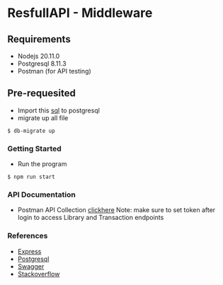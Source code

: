# ResfullAPI - Middleware

## Requirements

* Nodejs 20.11.0
* Postgresql 8.11.3
* Postman (for API testing)

## Pre-requesited
* Import this [sql](https://github.com/fathy17/dokumen-pembanding-2/blob/master/movies-database.sql) to postgresql
* migrate up all file
```
$ db-migrate up
```

### Getting Started

* Run the program
```
$ npm run start
```

### API Documentation

* Postman API Collection [clickhere](https://github.com/ricyoamb/ResfullAPI-Middleware/blob/main/docs/week9.yaml)
Note: make sure to set token after login to access Library and Transaction endpoints

### References

* [Express](https://expressjs.com)
* [Postgresql](https://www.postgresql.org)
* [Swagger](https://swagger.io)
* [Stackoverflow](https://stackoverflow.com)

